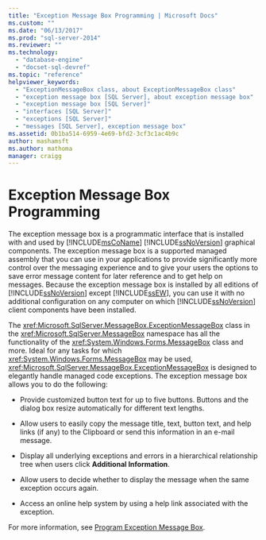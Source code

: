 ```yaml
---
title: "Exception Message Box Programming | Microsoft Docs"
ms.custom: ""
ms.date: "06/13/2017"
ms.prod: "sql-server-2014"
ms.reviewer: ""
ms.technology: 
  - "database-engine"
  - "docset-sql-devref"
ms.topic: "reference"
helpviewer_keywords: 
  - "ExceptionMessageBox class, about ExceptionMessageBox class"
  - "exception message box [SQL Server], about exception message box"
  - "exception message box [SQL Server]"
  - "interfaces [SQL Server]"
  - "exceptions [SQL Server]"
  - "messages [SQL Server], exception message box"
ms.assetid: 0b1ba514-6959-4e69-bfd2-3cf3c1ac4b9c
author: mashamsft
ms.author: mathoma
manager: craigg
---
```

# Exception Message Box Programming
  The exception message box is a programmatic interface that is installed with and used by [!INCLUDE[msCoName](../../includes/msconame-md.md)] [!INCLUDE[ssNoVersion](../../includes/ssnoversion-md.md)] graphical components. The exception message box is a supported managed assembly that you can use in your applications to provide significantly more control over the messaging experience and to give your users the options to save error message content for later reference and to get help on messages. Because the exception message box is installed by all editions of [!INCLUDE[ssNoVersion](../../includes/ssnoversion-md.md)] except [!INCLUDE[ssEW](../../includes/ssew-md.md)], you can use it with no additional configuration on any computer on which [!INCLUDE[ssNoVersion](../../includes/ssnoversion-md.md)] client components have been installed.  
  
 The <xref:Microsoft.SqlServer.MessageBox.ExceptionMessageBox> class in the <xref:Microsoft.SqlServer.MessageBox> namespace has all the functionality of the <xref:System.Windows.Forms.MessageBox> class and more. Ideal for any tasks for which <xref:System.Windows.Forms.MessageBox> may be used, <xref:Microsoft.SqlServer.MessageBox.ExceptionMessageBox> is designed to elegantly handle managed code exceptions. The exception message box allows you to do the following:  
  
-   Provide customized button text for up to five buttons. Buttons and the dialog box resize automatically for different text lengths.  
  
-   Allow users to easily copy the message title, text, button text, and help links (if any) to the Clipboard or send this information in an e-mail message.  
  
-   Display all underlying exceptions and errors in a hierarchical relationship tree when users click **Additional Information**.  
  
-   Allow users to decide whether to display the message when the same exception occurs again.  
  
-   Access an online help system by using a help link associated with the exception.  
  
 For more information, see [Program Exception Message Box](../../../2014/database-engine/dev-guide/program-exception-message-box.md).  
  
  
